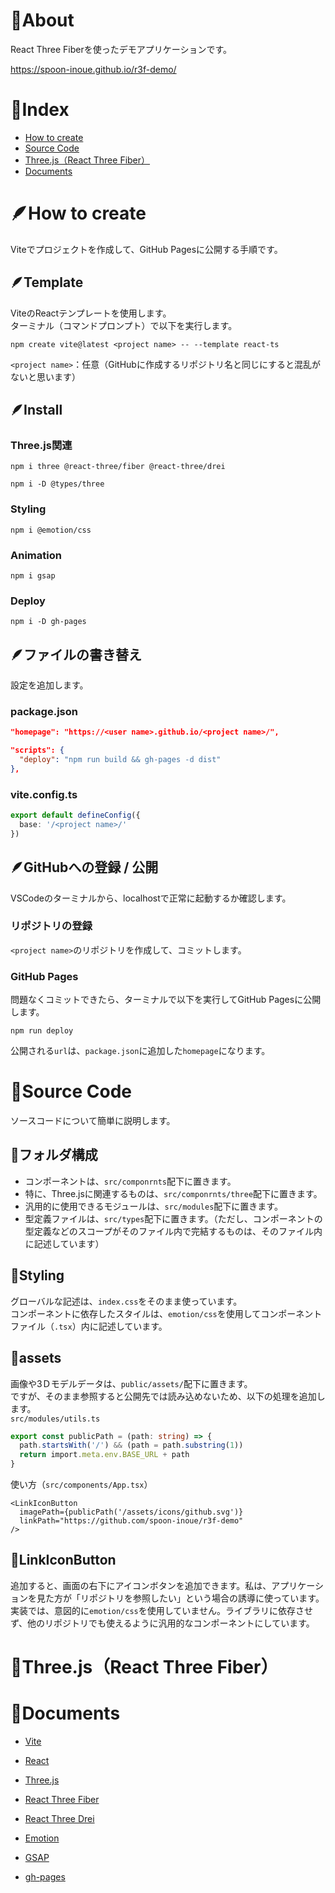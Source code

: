 # 🦌About
React Three Fiberを使ったデモアプリケーションです。

https://spoon-inoue.github.io/r3f-demo/

# 📏Index
- [How to create](https://github.com/spoon-inoue/r3f-demo#how-to-create)
- [Source Code](https://github.com/spoon-inoue/r3f-demo#source-code)
- [Three.js（React Three Fiber）](https://github.com/spoon-inoue/r3f-demo#threejsreact-three-fiber)
- [Documents](https://github.com/spoon-inoue/r3f-demo#documents)


# 🪶How to create
Viteでプロジェクトを作成して、GitHub Pagesに公開する手順です。

## 🪶Template
ViteのReactテンプレートを使用します。<br>
ターミナル（コマンドプロンプト）で以下を実行します。
```
npm create vite@latest <project name> -- --template react-ts
```
`<project name>`：任意（GitHubに作成するリポジトリ名と同じにすると混乱がないと思います）

## 🪶Install
### Three.js関連
```
npm i three @react-three/fiber @react-three/drei
```
```
npm i -D @types/three
```

### Styling
```
npm i @emotion/css
```

### Animation
```
npm i gsap
```

### Deploy
```
npm i -D gh-pages
```

## 🪶ファイルの書き替え
設定を追加します。

### package.json
```.json
"homepage": "https://<user name>.github.io/<project name>/",

"scripts": {
  "deploy": "npm run build && gh-pages -d dist"
},
```

### vite.config.ts
```.ts
export default defineConfig({
  base: '/<project name>/'
})
```

## 🪶GitHubへの登録 / 公開
VSCodeのターミナルから、localhostで正常に起動するか確認します。

### リポジトリの登録
`<project name>`のリポジトリを作成して、コミットします。

### GitHub Pages
問題なくコミットできたら、ターミナルで以下を実行してGitHub Pagesに公開します。
```
npm run deploy
```
公開される`url`は、`package.json`に追加した`homepage`になります。

# 🦈Source Code
ソースコードについて簡単に説明します。

## 🦈フォルダ構成
- コンポーネントは、`src/componrnts`配下に置きます。<br>
- 特に、Three.jsに関連するものは、`src/componrnts/three`配下に置きます。<br>
- 汎用的に使用できるモジュールは、`src/modules`配下に置きます。<br>
- 型定義ファイルは、`src/types`配下に置きます。（ただし、コンポーネントの型定義などのスコープがそのファイル内で完結するものは、そのファイル内に記述しています）

## 🦈Styling
グローバルな記述は、`index.css`をそのまま使っています。<br>
コンポーネントに依存したスタイルは、`emotion/css`を使用してコンポーネントファイル（`.tsx`）内に記述しています。

## 🦈assets
画像や3Ｄモデルデータは、`public/assets/`配下に置きます。<br>
ですが、そのまま参照すると公開先では読み込めないため、以下の処理を追加します。<br>
`src/modules/utils.ts`
```.ts
export const publicPath = (path: string) => {
  path.startsWith('/') && (path = path.substring(1))
  return import.meta.env.BASE_URL + path
}
```
使い方（`src/components/App.tsx`）
```.tsx
<LinkIconButton
  imagePath={publicPath('/assets/icons/github.svg')}
  linkPath="https://github.com/spoon-inoue/r3f-demo"
/>
```

## 🦈LinkIconButton
追加すると、画面の右下にアイコンボタンを追加できます。私は、アプリケーションを見た方が「リポジトリを参照したい」という場合の誘導に使っています。<br>
実装では、意図的に`emotion/css`を使用していません。ライブラリに依存させず、他のリポジトリでも使えるように汎用的なコンポーネントにしています。

# 🐋Three.js（React Three Fiber）

# 📄Documents
- [Vite](https://ja.vitejs.dev/)
- [React](https://ja.reactjs.org/)

- [Three.js](https://threejs.org/)
- [React Three Fiber](https://docs.pmnd.rs/react-three-fiber/getting-started/introduction)
- [React Three Drei](https://github.com/pmndrs/drei#readme)

- [Emotion](https://emotion.sh/docs/introduction)
- [GSAP](https://greensock.com/gsap/)
- [gh-pages](https://github.com/tschaub/gh-pages)
